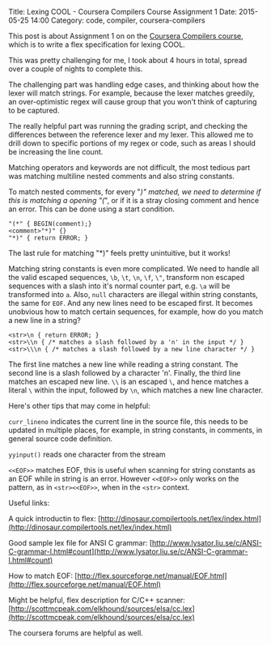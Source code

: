 Title: Lexing COOL - Coursera Compilers Course Assignment 1
Date: 2015-05-25 14:00
Category: code, compiler, coursera-compilers

This post is about Assignment 1 on on the [Coursera Compilers course](https://www.coursera.org/course/compilers), which is to write a flex specification for lexing COOL.

This was pretty challenging for me, I took about 4 hours in total, spread over a couple of nights to complete this.

The challenging part was handling edge cases, and thinking about how the lexer will match strings. For example, because the lexer matches greedily, an over-optimistic regex will cause group that you won't think of capturing to be captured.

The really helpful part was running the grading script, and checking the differences between the reference lexer and my lexer. This allowed me to drill down to specific portions of my regex or code, such as areas I should be increasing the line count.

Matching operators and keywords are not difficult, the most tedious part was matching multiline nested comments and also string constants.

To match nested comments, for every "*)" matched, we need to determine if this is matching a opening "(*", or if it is a stray closing comment and hence an error. This can be done using a start condition.

```
"(*" { BEGIN(comment);}
<comment>"*)" {}
"*)" { return ERROR; }
```

The last rule for matching "*)" feels pretty unintuitive, but it works!

Matching string constants is even more complicated. We need to handle all the valid escaped sequences, `\b`, `\t`, `\n`, `\f`, `\"`, transform non escaped sequences with a slash into it's normal counter part, e.g. `\a` will be transformed into `a`. Also, `null` characters are illegal within string constants, the same for `EOF`. And any new lines need to be escaped first. It becomes unobvious how to match certain sequences, for example, how do you match a new line in a string?

```
<str>\n { return ERROR; }
<str>\\n { /* matches a slash followed by a 'n' in the input */ }
<str>\\\n { /* matches a slash followed by a new line character */ }
```

The first line matches a new line while reading a string constant. The second line is a slash followed by a character 'n'. Finally, the third line matches an escaped new line. `\\` is an escaped `\`, and hence matches a literal `\` within the input, followed by `\n`, which matches a new line character.

Here's other tips that may come in helpful:

`curr_lineno` indicates the current line in the source file, this needs to be updated in multiple places, for example, in string constants, in comments, in general source code definition.

`yyinput()` reads one character from the stream

`<<EOF>>` matches EOF, this is useful when scanning for string constants as an EOF while in string is an error. However `<<EOF>>` only works on the pattern, as in `<str><<EOF>>`, when in the `<str>` context.


Useful links:

A quick introductin to flex:
[http://dinosaur.compilertools.net/lex/index.html](http://dinosaur.compilertools.net/lex/index.html)

Good sample lex file for ANSI C grammar:
[http://www.lysator.liu.se/c/ANSI-C-grammar-l.html#count](http://www.lysator.liu.se/c/ANSI-C-grammar-l.html#count)

How to match EOF:
[http://flex.sourceforge.net/manual/EOF.html](http://flex.sourceforge.net/manual/EOF.html)

Might be helpful, flex description for C/C++ scanner:
[http://scottmcpeak.com/elkhound/sources/elsa/cc.lex](http://scottmcpeak.com/elkhound/sources/elsa/cc.lex)

The coursera forums are helpful as well.


